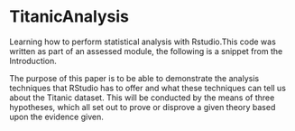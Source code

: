 # TitanicAnalysis
Learning how to perform statistical analysis with Rstudio.This code was written as part of an assessed module, the following is a snippet from the Introduction.

The purpose of this paper is to be able to demonstrate the analysis techniques that RStudio has to offer and what these techniques can tell us about the Titanic dataset. This will be conducted by the means of three hypotheses, which all set out to prove or disprove a given theory based upon the evidence given. 
